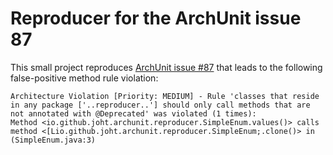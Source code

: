 # Reproducer for the ArchUnit issue 87
This small project reproduces [ArchUnit issue #87](https://github.com/TNG/ArchUnit/issues/87) that leads to the following false-positive method rule violation:

``` 
Architecture Violation [Priority: MEDIUM] - Rule 'classes that reside in any package ['..reproducer..'] should only call methods that are not annotated with @Deprecated' was violated (1 times):
Method <io.github.joht.archunit.reproducer.SimpleEnum.values()> calls method <[Lio.github.joht.archunit.reproducer.SimpleEnum;.clone()> in (SimpleEnum.java:3)
```